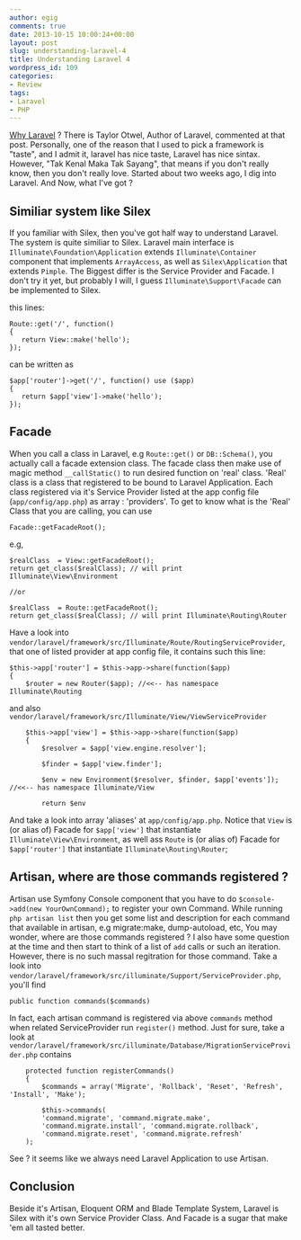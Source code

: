 ```yaml
---
author: egig
comments: true
date: 2013-10-15 10:00:24+00:00
layout: post
slug: understanding-laravel-4
title: Understanding Laravel 4
wordpress_id: 109
categories:
- Review
tags:
- Laravel
- PHP
---
```


[Why Laravel](https://www.reddit.com/r/PHP/comments/1eld2t/why_would_anyone_choose_laravel_over_symfony_or) ? There is Taylor Otwel, Author of Laravel, commented at that post. Personally, one of the reason that I used to pick a framework is "taste", and I admit it, laravel has nice taste, Laravel has nice sintax. However, "Tak Kenal Maka Tak Sayang", that means if you don't really know, then you don't really love. Started about two weeks ago, I dig into Laravel. And Now, what I've got ?<!-- more -->



## Similiar system like Silex



If you familiar with Silex, then you've got half way to understand Laravel. The system is quite similiar to Silex. Laravel main interface is `Illuminate\Foundation\Application` extends `Illuminate\Container` component that implements `ArrayAccess`, as well as `Silex\Application` that extends `Pimple`. The Biggest differ is the Service Provider and Facade. I don't try it yet, but probably I will, I guess `Illuminate\Support\Facade` can be implemented to Silex.

this lines:


    
    
    Route::get('/', function()
    {
       return View::make('hello');
    });
    



can be written as


    
    
    $app['router']->get('/', function() use ($app)
    {
       return $app['view']->make('hello');
    });
    





## Facade



When you call a class in Laravel, e.g `Route::get()` or `DB::Schema()`, you actually call a facade extension class. The facade class then make use of magic method `__callStatic()` to run desired function on 'real' class. 'Real' class is a class that registered to be bound to Laravel Application. Each class registered via it's Service Provider listed at the app config file (`app/config/app.php`) as array : 'providers'. To get to know what is the 'Real' Class that you are calling, you can use


    
    
    Facade::getFacadeRoot();
    



e.g,


    
    
    $realClass  = View::getFacadeRoot();
    return get_class($realClass); // will print Illuminate\View\Environment
    
    //or
    
    $realClass  = Route::getFacadeRoot();
    return get_class($realClass); // will print Illuminate\Routing\Router
    



Have a look into `vendor/laravel/framework/src/Illuminate/Route/RoutingServiceProvider`, that one of listed provider at app config file, it contains such this line:


    
    
    $this->app['router'] = $this->app->share(function($app)
    {
        $router = new Router($app); //<<-- has namespace Illuminate\Routing 
    



and also `vendor/laravel/framework/src/Illuminate/View/ViewServiceProvider`


    
    
        $this->app['view'] = $this->app->share(function($app)
        {
            $resolver = $app['view.engine.resolver'];
    
            $finder = $app['view.finder'];
    
            $env = new Environment($resolver, $finder, $app['events']); //<<-- has namespace Illuminate/View
    
            return $env
    



And take a look into array 'aliases' at `app/config/app.php`. Notice that `View` is (or alias of) Facade for `$app['view']` that instantiate `Illuminate\View\Environment`, as well ass `Route` is (or alias of) Facade for `$app['router']` that instantiate `Illuminate\Routing\Router`;



## Artisan, where are those commands registered ?



Artisan use Symfony Console component that you have to do `$console->add(new YourOwnCommand);` to register your own Command. While running `php artisan list` then you get some list and description for each command that available in artisan, e.g migrate:make, dump-autoload, etc, You may wonder, where are those commands registered ? I also have some question at the time and then start to think of a list of `add` calls or such an iteration. However, there is no such massal regitration for those command. Take a look into `vendor/laravel/framework/src/illuminate/Support/ServiceProvider.php`, you'll find


    
    
    public function commands($commands)
    



In fact, each artisan command is registered via above `commands` method when related ServiceProvider run `register()` method. Just for sure, take a look at `vendor/laravel/framework/src/illuminate/Database/MigrationServiceProvider.php` contains


    
    
        protected function registerCommands()
        {
            $commands = array('Migrate', 'Rollback', 'Reset', 'Refresh', 'Install', 'Make');
    
            $this->commands(
            'command.migrate', 'command.migrate.make',
            'command.migrate.install', 'command.migrate.rollback',
            'command.migrate.reset', 'command.migrate.refresh'
        );
    



See ? it seems like we always need Laravel Application to use Artisan.




## Conclusion



Beside it's Artisan, Eloquent ORM and Blade Template System, Laravel is Silex with it's own Service Provider Class. And Facade is a sugar that make 'em all tasted better.
